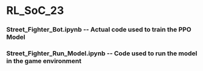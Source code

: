 # RL_SoC_23

### Street_Fighter_Bot.ipynb -- Actual code used to train the PPO Model
### Street_Fighter_Run_Model.ipynb -- Code used to run the model in the game environment
